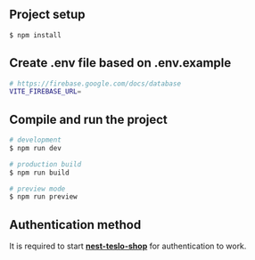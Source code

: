 ## Project setup

```bash
$ npm install
```

## Create .env file based on .env.example

```bash
# https://firebase.google.com/docs/database
VITE_FIREBASE_URL=
```

## Compile and run the project

```bash
# development
$ npm run dev

# production build
$ npm run build

# preview mode
$ npm run preview
```

## Authentication method

It is required to start **[nest-teslo-shop](https://github.com/santiagodotsh/nest-teslo-shop)** for authentication to work.
